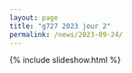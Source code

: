 ```yaml
---
layout: page
title: "g727 2023 jour 2"
permalink: /news/2023-09-24/
---
```

{% include slideshow.html %}